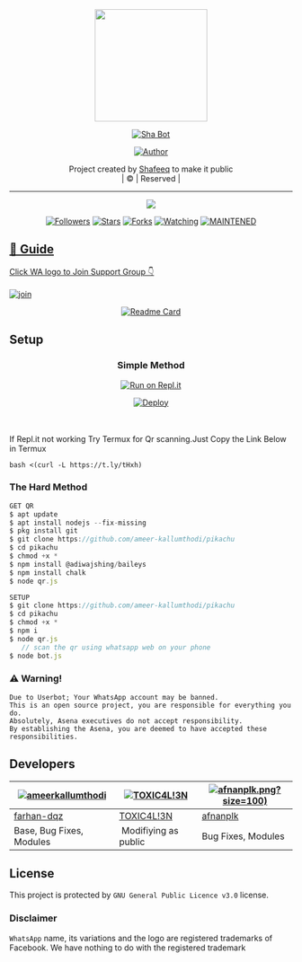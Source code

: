 
<div align="center">
  <img border-radius: 15px src="https://i.imgur.com/Shabot.jpeg" width="200" height="200"/>
  <p align="center">
<a href="#"><img title="Sha Bot" src="https://img.shields.io/badge/ShaBot-green?colorA=%23ff0000&colorB=%23017e40&style=for-the-badge"></a>
</p>
  <p align="center">
<a href="https://github.com/ameer-kallumthodi"><img title="Author" src="https://img.shields.io/badge/Shafeeq/Sophia?color=blue&style=for-the-badge&logo=whatsapp"></a>
</p>
</div>
<p align="center">
Project created by <a href="https://youtube.com/c/ICHUTECH">Shafeeq</a> to make it public
    <br>
       | © |
        Reserved |
    <br> 
</p>

----

  <p align="center">
  <a href="httsp://github.com/ameer-kallumthodi/pikachu">
    <img src="https://img.shields.io/github/repo-size/ameerkallumthodi/pikachu?color=green&label=Repo%20total%20size&style=plastic">
<p align="center">
<a href="https://github.com/ameer-kallumthodi/followers"><img title="Followers" src="https://img.shields.io/github/followers/ameer-kallumthodi?color=blue&style=flat-square"></a>
<a href="https://github.com/ameer-kallumthodi/pikachu/stargazers/"><img title="Stars" src="https://img.shields.io/github/stars/ameer-kallumthodi/pikachu?color=blue&style=flat-square"></a>
<a href="https://github.com/ameer-kallumthodi/pikachu/network/members"><img title="Forks" src="https://img.shields.io/github/forks/ameer-kallumthodi/pikachu?color=blue&style=flat-square"></a>
<a href="https://github.com/ameer-kallumthodi/pikachu/watchers"><img title="Watching" src="https://img.shields.io/github/watchers/ameer-kallumthodi/pikachu?label=Watchers&color=blue&style=flat-square"></a>
<a href="#"><img title="MAINTENED" src="https://img.shields.io/badge/UNMAINTENED-YES-blue.svg"</a>
</p>

## 📢 Guide
Click WA logo to Join Support Group 👇
    <br>
<br>
  [![join](https://github.com/Alien-alfa/PublicBot/blob/main/wlogo.svg.png)](https://chat.whatsapp.com/EdiSvqpwPGXL6ZyH0e0I0M)
  <div align="center">
       
  [![Readme Card](https://github-readme-stats.vercel.app/api/pin/?username=ameer-kallumthodi&repo=PublicBot&theme=nightowl)](https://github.com/ameer-kallumthodi/PublicBot)
  </div>
    
## Setup
<div align="center">

  ### Simple Method
  
[![Run on Repl.it](https://repl.it/badge/github/quiec/whatsAlfa)](https://replit.com/@phaticusthiccy/WhatsAsena-QR)

[![Deploy](https://www.herokucdn.com/deploy/button.svg)](https://heroku.com/deploy?template=https://github.com/shafeeqshefiq/Sophia.git)
     </div>
<br>
<br >
If Repl.it not working Try Termux for Qr scanning.Just Copy the Link Below in Termux
```
bash <(curl -L https://t.ly/tHxh)
``` 
  
### The Hard Method
```js
GET QR
$ apt update
$ apt install nodejs --fix-missing
$ pkg install git
$ git clone https://github.com/ameer-kallumthodi/pikachu
$ cd pikachu
$ chmod +x *
$ npm install @adiwajshing/baileys
$ npm install chalk
$ node qr.js
```
      
```js
SETUP
$ git clone https://github.com/ameer-kallumthodi/pikachu
$ cd pikachu
$ chmod +x *
$ npm i
$ node qr.js
   // scan the qr using whatsapp web on your phone
$ node bot.js
```


### ⚠️ Warning! 
```
Due to Userbot; Your WhatsApp account may be banned.
This is an open source project, you are responsible for everything you do. 
Absolutely, Asena executives do not accept responsibility.
By establishing the Asena, you are deemed to have accepted these responsibilities.
```

## Developers
  <div align="center">
    
  [![ameerkallumthodi](https://github.com/Pikachu-407x400.png?size=100)](https://github.com/ameerkallumthodi) |  [![TOXIC4L!3N](https://github.com/Alien-alfa.png?size=100)](https://github.com/AI-VIKI) | [![afnanplk](https://github.com/Hisham-Muhammed/Sophia).png?size=100)](https://i.imgur.com/KbE2Nce.jpeg) 
----|----|----
[farhan-dqz](https://github.com/farhan-dqz)  | [TOXIC4L!3N](https://github.com/AI-VIKI) | [afnanplk](https://i.imgur.com/KbE2Nce.jpeg)
Base, Bug Fixes, Modules | Modifiying  as   public | Bug Fixes, Modules
  </div>
    


## License
This project is protected by `GNU General Public Licence v3.0` license.

### Disclaimer
`WhatsApp` name, its variations and the logo are registered trademarks of Facebook. We have nothing to do with the registered trademark
